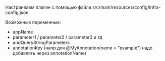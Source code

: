 Настраиваем плагин с помощью файла src/main/resources/config/infra-config.json

Возможные переменные:
- appName
- parameter1 / parameter2 / parameter3 и тд
- andQueryStringParameters
- annotationKey (напр для @MyAnnotation(name = "example") надо добавлять через annotationName)
